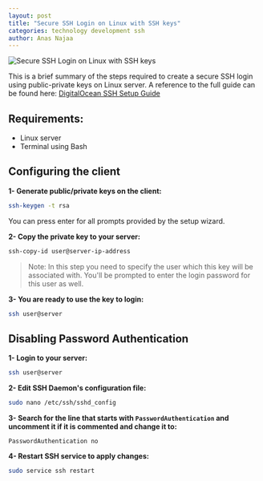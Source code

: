 ```yaml
---
layout: post
title: "Secure SSH Login on Linux with SSH keys"
categories: technology development ssh
author: Anas Najaa
---
```


![Secure SSH Login on Linux with SSH keys]({{site.cdn_url}}/blog/2024/08/0cf907e6-ea42-4b2b-8c5e-9e127f32e709.png)

This is a brief summary of the steps required to create a secure SSH login using public-private keys on Linux server.
A reference to the full guide can be found here:
[DigitalOcean SSH Setup Guide](https://www.digitalocean.com/community/tutorials/how-to-configure-ssh-key-based-authentication-on-a-linux-server)

## Requirements:

-   Linux server
-   Terminal using Bash

## Configuring the client

**1- Generate public/private keys on the client:**

```bash
ssh-keygen -t rsa
```

You can press enter for all prompts provided by the setup wizard.

**2- Copy the private key to your server:**

```bash
ssh-copy-id user@server-ip-address
```

> Note: In this step you need to specify the user which this key will be associated with. You'll be prompted to enter the login password for this user as well.

**3- You are ready to use the key to login:**

```bash
ssh user@server
```

## Disabling Password Authentication

**1- Login to your server:**

```bash
ssh user@server
```

**2- Edit SSH Daemon's configuration file:**

```bash
sudo nano /etc/ssh/sshd_config
```

**3- Search for the line that starts with `PasswordAuthentication` and uncomment it if it is commented and change it to:**

`PasswordAuthentication no`

**4- Restart SSH service to apply changes:**

```bash
sudo service ssh restart
```

